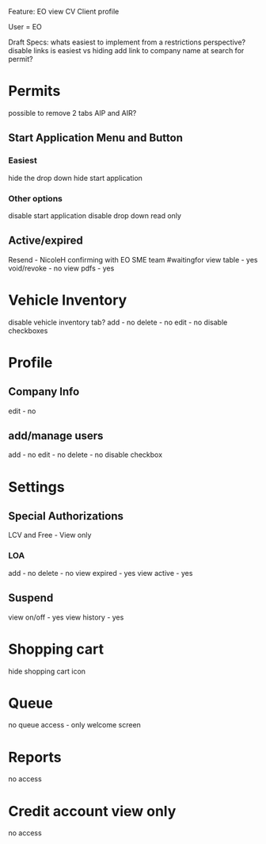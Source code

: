 Feature: EO view CV Client profile

User = EO

Draft Specs:
whats easiest to implement from a restrictions perspective?
disable links is easiest vs hiding 
add link to company name at search for permit? 

# Permits
possible to remove 2 tabs AIP and AIR?
## Start Application Menu and Button
### Easiest
hide the drop down
hide start application
### Other options
disable start application
disable drop down
read only 
## Active/expired
Resend - NicoleH confirming with EO SME team #waitingfor
view table - yes
void/revoke - no
view pdfs - yes
# Vehicle Inventory
disable vehicle inventory tab?
add - no
delete - no
edit - no
disable checkboxes
# Profile
## Company Info
edit - no
## add/manage users
add - no
edit - no
delete - no
disable checkbox
# Settings
## Special Authorizations
LCV and Free - View only
### LOA
add - no
delete - no
view expired - yes
view active - yes
## Suspend
view on/off - yes
view history - yes
# Shopping cart
hide shopping cart icon
# Queue
no queue access - only welcome screen
# Reports
no access
# Credit account view only
no access